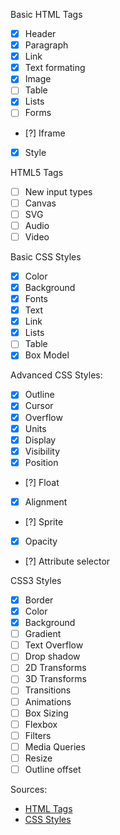 Basic HTML Tags
- [x] Header
- [x] Paragraph
- [x] Link
- [x] Text formating
- [x] Image
- [ ] Table
- [x] Lists
- [ ] Forms
- [?] Iframe
- [x] Style

HTML5 Tags
- [ ] New input types
- [ ] Canvas
- [ ] SVG
- [ ] Audio
- [ ] Video

Basic CSS Styles
- [x] Color
- [x] Background
- [x] Fonts
- [x] Text
- [x] Link
- [x] Lists
- [ ] Table
- [x] Box Model

Advanced CSS Styles:
- [x] Outline
- [x] Cursor
- [x] Overflow
- [x] Units
- [x] Display
- [x] Visibility
- [x] Position
- [?] Float
- [x] Alignment
- [?] Sprite
- [x] Opacity
- [?] Attribute selector

CSS3 Styles
- [x] Border
- [x] Color
- [x] Background
- [ ] Gradient
- [ ] Text Overflow
- [ ] Drop shadow
- [ ] 2D Transforms
- [ ] 3D Transforms
- [ ] Transitions
- [ ] Animations
- [ ] Box Sizing
- [ ] Flexbox
- [ ] Filters
- [ ] Media Queries
- [ ] Resize
- [ ] Outline offset

Sources:
- [HTML Tags](https://www.tutorialrepublic.com/html-tutorial/)
- [CSS Styles](https://www.tutorialrepublic.com/css-tutorial/)

